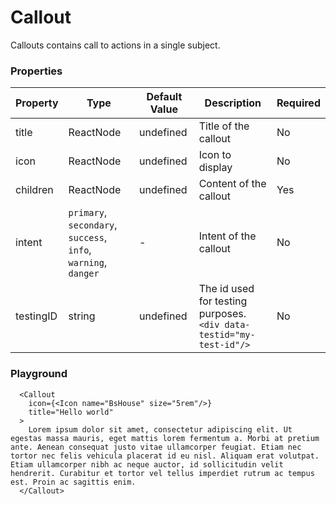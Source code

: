 # Callout

Callouts contains call to actions in a single subject.

### Properties

| Property | Type | Default Value | Description | Required |
|---|---|---|---|---|
|title|ReactNode| undefined |Title of the callout|No|
|icon|ReactNode| undefined |Icon to display|No|
|children|ReactNode| undefined |Content of the callout|Yes|
|intent|`primary`, `secondary`, `success`, <br/>`info`, `warning`, `danger`|- |Intent of the callout|No|
|testingID| string | undefined | The id used for testing purposes.<br/>`<div data-testid="my-test-id"/>` |No|


### Playground

```tsx
  <Callout
    icon={<Icon name="BsHouse" size="5rem"/>}
    title="Hello world"
  >
    Lorem ipsum dolor sit amet, consectetur adipiscing elit. Ut egestas massa mauris, eget mattis lorem fermentum a. Morbi at pretium ante. Aenean consequat justo vitae ullamcorper feugiat. Etiam nec tortor nec felis vehicula placerat id eu nisl. Aliquam erat volutpat. Etiam ullamcorper nibh ac neque auctor, id sollicitudin velit hendrerit. Curabitur et tortor vel tellus imperdiet rutrum ac tempus est. Proin ac sagittis enim.
  </Callout>
```